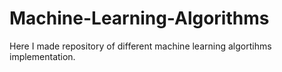 # Machine-Learning-Algorithms
Here I made repository of different machine learning algortihms implementation.

